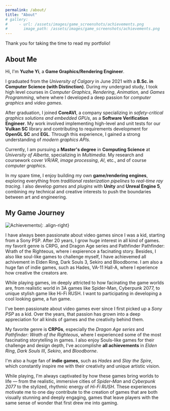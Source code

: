 ```yaml
---
permalink: /about/
title: "About"
# gallery:
#     - url: /assets/images/game_screenshots/achievements.png
#       image_path: /assets/images/game_screenshots/achievements.png
---
```


Thank you for taking the time to read my portfolio!

## About Me

Hi, I'm **Yuzhe Yi**, a **Game Graphics/Rendering Engineer**.

I graduated from the *University of Calgary* in June 2021 with a **B.Sc. in Computer Science (with Distinction)**. During my undergrad study, I took high level courses in *Computer Graphics*, *Rendering*, *Animation,* and *Games Programming*, where where I developed a deep passion for *computer graphics* and *video games*.

After graduation, I joined **CoreAVI**, a company specializing in *safety-critical graphics solutions and embedded GPUs*, as a **Software Verification Engineer**. My work involved implementing high-level and unit tests for our **Vulkan SC** library and contributing to requirements development for **OpenGL SC** and **EGL**. Through this experience, I gained a strong understanding of *modern graphics APIs*.

Currently, I am pursuing a **Master's degree** in **Computing Science** at *University of Alberta*, specializing in *Multimedia*. My research and coursework cover *VR/AR*, *image processing*, *AI*, etc., and of course *computer graphics*.

In my spare time, I enjoy building my own **game/rendering engines**, exploring everything from *traditional rasterization pipelines* to *real-time ray tracing*. I also develop *games* and *plugins* with **Unity** and **Unreal Engine 5**, combining my technical and creative interests to push the boundaries between art and engineering.


## My Game Journey

![Achievements](/assets//assets/images/game_screenshots/achievements.png){: .align-right}

I have always been passionate about video games since I was a kid, starting from a Sony PSP. After 20 years, I grow huge interest in all kind of games. my favorit genre is CRPG, and Dragon Age series and Pathfinder Pathfinder: Wrath of the Righteous, where i expierence a facinating story. Besides, I also like soul-like games to challenge myself, I have achievemed all achivement in Elden Ring, Dark Souls 3, Sekiro and Bloodborne.  I am also a huge fan of indie games, such as Hades, VA-11 Hall-A, where I eperience how creative the creators are.

While playing games, im deeply attricted to how facinating the game worlds are, from realistic world in 3A games like Spider-Man, Cyberpunk 2077, to unique stylish game like Hi-Fi RUSH. I want to participating in developing a cool looking game, a fun game.

I've been passionate about video games ever since I first picked up a *Sony PSP* as a kid. Over the years, that passion has grown into a deep appreciation for all kinds of games and the creativity behind them.

My favorite genre is **CRPGs**, especially the *Dragon Age series* and *Pathfinder: Wrath of the Righteous*, where I experienced some of the most fascinating storytelling in games. I also enjoy Souls-like games for their challenge and design depth, I've accomplishe **all achievements** in *Elden Ring*, *Dark Souls III*, *Sekiro*, and *Bloodborne*.

I'm also a huge fan of **indie games**, such as *Hades* and *Slay the Spire*, which constantly inspire me with their creativity and unique artistic vision.

While playing, I'm always captivated by how these games bring worlds to life — from the realistic, immersive cities of *Spider-Man* and *Cyberpunk 2077* to the stylized, rhythmic energy of *Hi-Fi RUSH*. These experiences motivate me to one day contribute to the creation of games that are both visually stunning and deeply engaging, games that leave players with the same sense of wonder that first drew me into gaming.